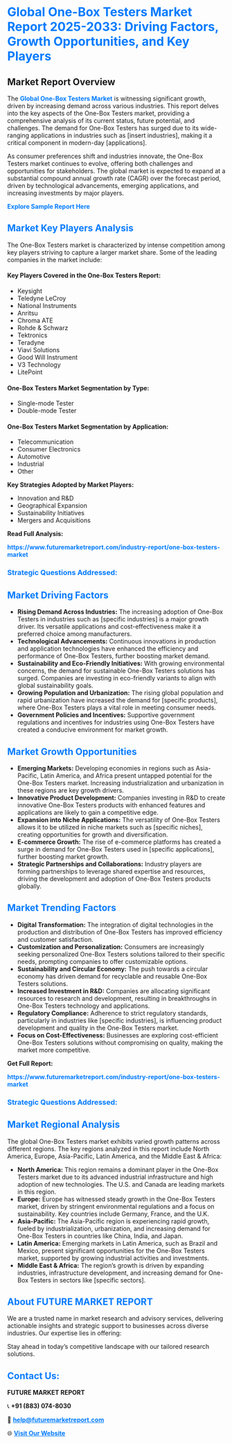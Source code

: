 <h1 style="color: #007BFF;">Global One-Box Testers Market Report 2025-2033: Driving Factors, Growth Opportunities, and Key Players</h1>

<section id="overview">
<h2>Market Report Overview</h2>
<p>The <a href="https://www.futuremarketreport.com/industry-report/one-box-testers-market" style="color: #007BFF; text-decoration: none;"><strong>Global One-Box Testers Market</strong></a> is witnessing significant growth, driven by increasing demand across various industries. This report delves into the key aspects of the One-Box Testers market, providing a comprehensive analysis of its current status, future potential, and challenges. The demand for One-Box Testers has surged due to its wide-ranging applications in industries such as [insert industries], making it a critical component in modern-day [applications].</p>
<p>As consumer preferences shift and industries innovate, the One-Box Testers market continues to evolve, offering both challenges and opportunities for stakeholders. The global market is expected to expand at a substantial compound annual growth rate (CAGR) over the forecast period, driven by technological advancements, emerging applications, and increasing investments by major players.</p>
</section>

<section id="overview">
<p><a href="https://www.futuremarketreport.com/request-sample/reportId=115926" style="color: #007BFF; text-decoration: none;"><strong>Explore Sample Report Here</strong></a></p>
</section>

<section id="key-players">
<h2 style="color: #007BFF;">Market Key Players Analysis</h2>
<p>The One-Box Testers market is characterized by intense competition among key players striving to capture a larger market share. Some of the leading companies in the market include:</p>
<h4>Key Players Covered in the One-Box Testers Report:</h4>
<ul><li>Keysight</li><li>Teledyne LeCroy</li><li>National Instruments</li><li>Anritsu</li><li>Chroma ATE</li><li>Rohde &amp; Schwarz</li><li>Tektronics</li><li>Teradyne</li><li>Viavi Solutions</li><li>Good Will Instrument</li><li>V3 Technology</li><li>LitePoint</li></ul>
<h4>One-Box Testers Market Segmentation by Type:</h4>
<ul><li>Single-mode Tester</li><li>Double-mode Tester</li></ul>

<h4>One-Box Testers Market Segmentation by Application:</h4>
<ul><li>Telecommunication</li><li>Consumer Electronics</li><li>Automotive</li><li>Industrial</li><li>Other</li></ul>
<p><strong>Key Strategies Adopted by Market Players:</strong></p>
<ul>
<li>Innovation and R&D</li>
<li>Geographical Expansion</li>
<li>Sustainability Initiatives</li>
<li>Mergers and Acquisitions</li>
</ul>
</section>

<section>
<p><strong>Read Full Analysis: </strong></p><a href="https://www.futuremarketreport.com/industry-report/one-box-testers-market" style="color: #007BFF; text-decoration: none;"><strong>https://www.futuremarketreport.com/industry-report/one-box-testers-market</strong></a>
<h3 style="color: #007BFF;">Strategic Questions Addressed:</h3>
</section>

<section id="driving-factors">
<h2 style="color: #007BFF;">Market Driving Factors</h2>
<ul>
<li><strong>Rising Demand Across Industries:</strong> The increasing adoption of One-Box Testers in industries such as [specific industries] is a major growth driver. Its versatile applications and cost-effectiveness make it a preferred choice among manufacturers.</li>
<li><strong>Technological Advancements:</strong> Continuous innovations in production and application technologies have enhanced the efficiency and performance of One-Box Testers, further boosting market demand.</li>
<li><strong>Sustainability and Eco-Friendly Initiatives:</strong> With growing environmental concerns, the demand for sustainable One-Box Testers solutions has surged. Companies are investing in eco-friendly variants to align with global sustainability goals.</li>
<li><strong>Growing Population and Urbanization:</strong> The rising global population and rapid urbanization have increased the demand for [specific products], where One-Box Testers plays a vital role in meeting consumer needs.</li>
<li><strong>Government Policies and Incentives:</strong> Supportive government regulations and incentives for industries using One-Box Testers have created a conducive environment for market growth.</li>
</ul>
</section>

<section id="growth-opportunities">
<h2 style="color: #007BFF;">Market Growth Opportunities</h2>
<ul>
<li><strong>Emerging Markets:</strong> Developing economies in regions such as Asia-Pacific, Latin America, and Africa present untapped potential for the One-Box Testers market. Increasing industrialization and urbanization in these regions are key growth drivers.</li>
<li><strong>Innovative Product Development:</strong> Companies investing in R&D to create innovative One-Box Testers products with enhanced features and applications are likely to gain a competitive edge.</li>
<li><strong>Expansion into Niche Applications:</strong> The versatility of One-Box Testers allows it to be utilized in niche markets such as [specific niches], creating opportunities for growth and diversification.</li>
<li><strong>E-commerce Growth:</strong> The rise of e-commerce platforms has created a surge in demand for One-Box Testers used in [specific applications], further boosting market growth.</li>
<li><strong>Strategic Partnerships and Collaborations:</strong> Industry players are forming partnerships to leverage shared expertise and resources, driving the development and adoption of One-Box Testers products globally.</li>
</ul>
</section>

<section id="trending-factors">
<h2 style="color: #007BFF;">Market Trending Factors</h2>
<ul>
<li><strong>Digital Transformation:</strong> The integration of digital technologies in the production and distribution of One-Box Testers has improved efficiency and customer satisfaction.</li>
<li><strong>Customization and Personalization:</strong> Consumers are increasingly seeking personalized One-Box Testers solutions tailored to their specific needs, prompting companies to offer customizable options.</li>
<li><strong>Sustainability and Circular Economy:</strong> The push towards a circular economy has driven demand for recyclable and reusable One-Box Testers solutions.</li>
<li><strong>Increased Investment in R&D:</strong> Companies are allocating significant resources to research and development, resulting in breakthroughs in One-Box Testers technology and applications.</li>
<li><strong>Regulatory Compliance:</strong> Adherence to strict regulatory standards, particularly in industries like [specific industries], is influencing product development and quality in the One-Box Testers market.</li>
<li><strong>Focus on Cost-Effectiveness:</strong> Businesses are exploring cost-efficient One-Box Testers solutions without compromising on quality, making the market more competitive.</li>
</ul>
</section>

<section>
<p><strong>Get Full Report: </strong></p><a href="https://www.futuremarketreport.com/industry-report/one-box-testers-market" style="color: #007BFF; text-decoration: none;"><strong>https://www.futuremarketreport.com/industry-report/one-box-testers-market</strong></a>
<h3 style="color: #007BFF;">Strategic Questions Addressed:</h3>
</section>


<section id="regional-analysis">
<h2 style="color: #007BFF;">Market Regional Analysis</h2>
<p>The global One-Box Testers market exhibits varied growth patterns across different regions. The key regions analyzed in this report include North America, Europe, Asia-Pacific, Latin America, and the Middle East & Africa:</p>
<ul>
<li><strong>North America:</strong> This region remains a dominant player in the One-Box Testers market due to its advanced industrial infrastructure and high adoption of new technologies. The U.S. and Canada are leading markets in this region.</li>
<li><strong>Europe:</strong> Europe has witnessed steady growth in the One-Box Testers market, driven by stringent environmental regulations and a focus on sustainability. Key countries include Germany, France, and the U.K.</li>
<li><strong>Asia-Pacific:</strong> The Asia-Pacific region is experiencing rapid growth, fueled by industrialization, urbanization, and increasing demand for One-Box Testers in countries like China, India, and Japan.</li>
<li><strong>Latin America:</strong> Emerging markets in Latin America, such as Brazil and Mexico, present significant opportunities for the One-Box Testers market, supported by growing industrial activities and investments.</li>
<li><strong>Middle East & Africa:</strong> The region’s growth is driven by expanding industries, infrastructure development, and increasing demand for One-Box Testers in sectors like [specific sectors].</li>
</ul>
</section>

<footer>
<h2 style="color: #007BFF;">About FUTURE MARKET REPORT</h2>
<p>We are a trusted name in market research and advisory services, delivering actionable insights and strategic support to businesses across diverse industries. Our expertise lies in offering:</p>

<p>Stay ahead in today’s competitive landscape with our tailored research solutions.</p>

<h2 style="color: #007BFF;">Contact Us:</h2>
<p><strong>FUTURE MARKET REPORT</strong></p>
<p>📞 <strong>+91 (883) 074-8030</strong></p>
<p>📧 <strong><a href="mailto:help@futuremarketreport.com" style="color: #007BFF;">help@futuremarketreport.com</a></strong></p>
<p>🌐 <strong><a href="https://www.futuremarketreport.com/" style="color: #007BFF;">Visit Our Website</a></strong></p>
</footer>